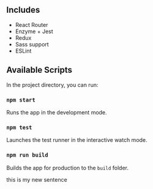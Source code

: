 ## Includes
- React Router
- Enzyme + Jest
- Redux
- Sass support
- ESLint

## Available Scripts

In the project directory, you can run:

### `npm start`

Runs the app in the development mode.

### `npm test`

Launches the test runner in the interactive watch mode.

### `npm run build`

Builds the app for production to the `build` folder.

this is my new sentence
